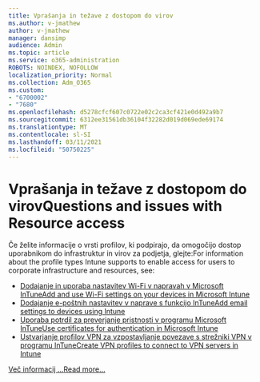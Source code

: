 ```yaml
---
title: Vprašanja in težave z dostopom do virov
ms.author: v-jmathew
author: v-jmathew
manager: dansimp
audience: Admin
ms.topic: article
ms.service: o365-administration
ROBOTS: NOINDEX, NOFOLLOW
localization_priority: Normal
ms.collection: Adm_O365
ms.custom:
- "6700002"
- "7680"
ms.openlocfilehash: d5278cfcf607c0722e02c2ca3cf421e0d492a9b7
ms.sourcegitcommit: 6312ee31561db36104f32282d019d069ede69174
ms.translationtype: MT
ms.contentlocale: sl-SI
ms.lasthandoff: 03/11/2021
ms.locfileid: "50750225"
---
```

# <a name="questions-and-issues-with-resource-access"></a><span data-ttu-id="19a80-102">Vprašanja in težave z dostopom do virov</span><span class="sxs-lookup"><span data-stu-id="19a80-102">Questions and issues with Resource access</span></span>

<span data-ttu-id="19a80-103">Če želite informacije o vrsti profilov, ki podpirajo, da omogočijo dostop uporabnikom do infrastruktur in virov za podjetja, glejte:</span><span class="sxs-lookup"><span data-stu-id="19a80-103">For information about the profile types Intune supports to enable access for users to corporate infrastructure and resources, see:</span></span>

- [<span data-ttu-id="19a80-104">Dodajanje in uporaba nastavitev Wi-Fi v napravah v Microsoft InTune</span><span class="sxs-lookup"><span data-stu-id="19a80-104">Add and use Wi-Fi settings on your devices in Microsoft Intune</span></span>](https://docs.microsoft.com/mem/intune/configuration/wi-fi-settings-configure)
- [<span data-ttu-id="19a80-105">Dodajanje e-poštnih nastavitev v naprave s funkcijo InTune</span><span class="sxs-lookup"><span data-stu-id="19a80-105">Add email settings to devices using Intune</span></span>](https://docs.microsoft.com/mem/intune/configuration/email-settings-configure)
- [<span data-ttu-id="19a80-106">Uporaba potrdil za preverjanje pristnosti v programu Microsoft InTune</span><span class="sxs-lookup"><span data-stu-id="19a80-106">Use certificates for authentication in Microsoft Intune</span></span>](https://docs.microsoft.com/mem/intune/protect/certificates-configure)
- [<span data-ttu-id="19a80-107">Ustvarjanje profilov VPN za vzpostavljanje povezave s strežniki VPN v programu InTune</span><span class="sxs-lookup"><span data-stu-id="19a80-107">Create VPN profiles to connect to VPN servers in Intune</span></span>](https://docs.microsoft.com/mem/intune/configuration/vpn-settings-configure)

[<span data-ttu-id="19a80-108">Več informacij ...</span><span class="sxs-lookup"><span data-stu-id="19a80-108">Read more...</span></span>](https://docs.microsoft.com/mem/intune/configuration/device-profile-troubleshoot)
